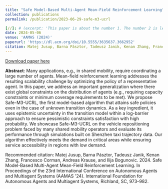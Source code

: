 ```yaml
---
title: "Safe Model-Based Multi-Agent Mean-Field Reinforcement Learning"
collection: publications
permalink: /publication/2023-06-29-safe-m3-ucrl

[//]: # (excerpt: 'This paper is about the number 1. The number 2 is left for future work.')
date: 2024-05-06
venue: 'AAMAS (2024)'
paperurl: 'https://dl.acm.org/doi/10.5555/3635637.3662952'
citation: Matej Jusup, Barna Pásztor, Tadeusz Janik, Kenan Zhang, Francesco Corman, Andreas Krause, and Ilija Bogunovic. 2024. Safe Model-Based Multi-Agent Mean-Field Reinforcement Learning. In Proceedings of the 23rd International Conference on Autonomous Agents and Multiagent Systems (AAMAS '24). International Foundation for Autonomous Agents and Multiagent Systems, Richland, SC, 973–982.
---
```

[Download paper here](https://dl.acm.org/doi/10.5555/3635637.3662952)

**Abstract**:
Many applications, e.g., in shared mobility, require coordinating a large number of agents. 
Mean-field reinforcement learning addresses the resulting scalability challenge by optimizing the policy of a 
representative agent. In this paper, we address an important generalization where there exist global constraints on the 
distribution of agents (e.g., requiring capacity constraints or minimum coverage requirements to be met). We propose 
Safe-M3-UCRL, the first model-based algorithm that attains safe policies even in the case of unknown transition dynamics. 
As a key ingredient, it uses epistemic uncertainty in the transition model within a log-barrier approach to ensure 
pessimistic constraints satisfaction with high probability. We showcase Safe-M3-UCRL on the vehicle repositioning 
problem faced by many shared mobility operators and evaluate its performance through simulations built on Shenzhen taxi 
trajectory data. Our algorithm effectively meets the demand in critical areas while ensuring service accessibility in 
regions with low demand.

Recommended citation: Matej Jusup, Barna Pásztor, Tadeusz Janik, Kenan Zhang, Francesco Corman, Andreas Krause, and Ilija Bogunovic. 2024. Safe Model-Based Multi-Agent Mean-Field Reinforcement Learning. In Proceedings of the 23rd International Conference on Autonomous Agents and Multiagent Systems (AAMAS '24). International Foundation for Autonomous Agents and Multiagent Systems, Richland, SC, 973–982.